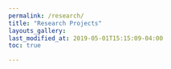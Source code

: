 ```yaml
---
permalink: /research/
title: "Research Projects"
layouts_gallery:
last_modified_at: 2019-05-01T15:15:09-04:00
toc: true

---
```

